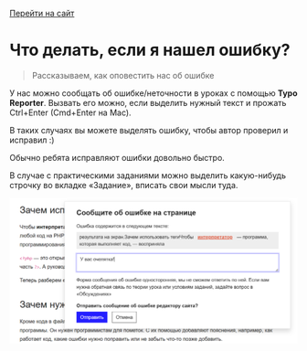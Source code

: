 [Перейти на сайт](https://ru.hexlet.io)

# Что делать, если я нашел ошибку?

> Рассказываем, как оповестить нас об ошибке

У нас можно сообщать об ошибке/неточности в уроках с помощью **Typo Reporter**. Вызвать его можно, если выделить нужный текст и прожать Ctrl+Enter (Cmd+Enter на Mac).

В таких случаях вы можете выделять ошибку, чтобы автор проверил и исправил :)

Обычно ребята исправляют ошибки довольно быстро.

В случае с практическими заданиями можно выделить какую-нибудь строчку во вкладке «Задание», вписать свои мысли туда.

![](./assets/typo-reporter.png)
